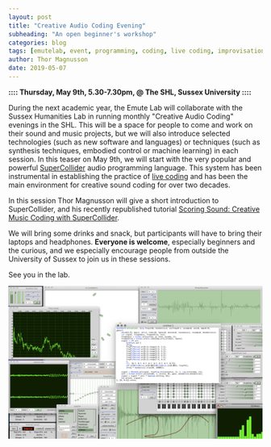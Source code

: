 ```yaml
---
layout: post
title: "Creative Audio Coding Evening"
subheading: "An open beginner's workshop"
categories: blog
tags: [emutelab, event, programming, coding, live coding, improvisation, audiovisual]
author: Thor Magnusson
date: 2019-05-07
---
```



**:::: Thursday, May 9th, 5.30-7.30pm, @ The SHL, Sussex University ::::**

During the next academic year, the Emute Lab will collaborate with the Sussex Humanities Lab in running monthly "Creative Audio Coding" evenings in the SHL. This will be a space for people to come and work on their sound and music projects, but we will also introduce selected technologies (such as new software and languages) or techniques (such as synthesis techniques, embodied control or machine learning) in each session. In this teaser on May 9th, we will start with the very popular and powerful <a href="https://supercollider.github.io">SuperCollider</a> audio programming language. This system has been instrumental in establishing the practice of <a href="http://www.toplap.org">live coding</a> and has been the main environment for creative sound coding for over two decades. 

In this session Thor Magnusson will give a short introduction to SuperCollider, and his recently republished tutorial <a href="https://leanpub.com/ScoringSound">Scoring Sound: Creative Music Coding with SuperCollider</a>.

We will bring some drinks and snack, but participants will have to bring their laptops and headphones. **Everyone is welcome**, especially beginners and the curious, and we especially encourage people from outside the University of Sussex to join us in these sessions.

See you in the lab.

![SuperCollider](/img/supercollider.png)
